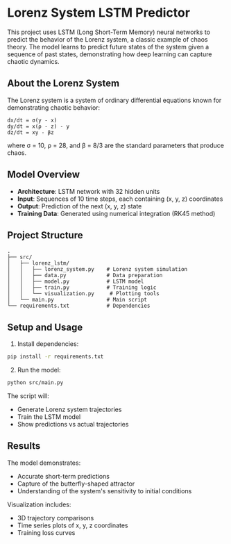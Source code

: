 # Lorenz System LSTM Predictor

This project uses LSTM (Long Short-Term Memory) neural networks to predict the behavior of the Lorenz system, a classic example of chaos theory. The model learns to predict future states of the system given a sequence of past states, demonstrating how deep learning can capture chaotic dynamics.

## About the Lorenz System

The Lorenz system is a system of ordinary differential equations known for demonstrating chaotic behavior:

```
dx/dt = σ(y - x)
dy/dt = x(ρ - z) - y
dz/dt = xy - βz
```

where σ = 10, ρ = 28, and β = 8/3 are the standard parameters that produce chaos.

## Model Overview

- **Architecture**: LSTM network with 32 hidden units
- **Input**: Sequences of 10 time steps, each containing (x, y, z) coordinates
- **Output**: Prediction of the next (x, y, z) state
- **Training Data**: Generated using numerical integration (RK45 method)

## Project Structure

```
.
├── src/
│   ├── lorenz_lstm/
│   │   ├── lorenz_system.py    # Lorenz system simulation
│   │   ├── data.py             # Data preparation
│   │   ├── model.py            # LSTM model
│   │   ├── train.py            # Training logic
│   │   └── visualization.py     # Plotting tools
│   └── main.py                 # Main script
└── requirements.txt            # Dependencies
```

## Setup and Usage

1. Install dependencies:
```bash
pip install -r requirements.txt
```

2. Run the model:
```bash
python src/main.py
```

The script will:
- Generate Lorenz system trajectories
- Train the LSTM model
- Show predictions vs actual trajectories

## Results

The model demonstrates:
- Accurate short-term predictions
- Capture of the butterfly-shaped attractor
- Understanding of the system's sensitivity to initial conditions

Visualization includes:
- 3D trajectory comparisons
- Time series plots of x, y, z coordinates
- Training loss curves
